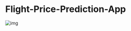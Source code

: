 # Flight-Price-Prediction-App

![img](https://github.com/jimohola/Flight-Price-Predict-Deployment/assets/62597513/01b3d52e-a890-4dc0-aae3-f2b2cb56b1b7)


